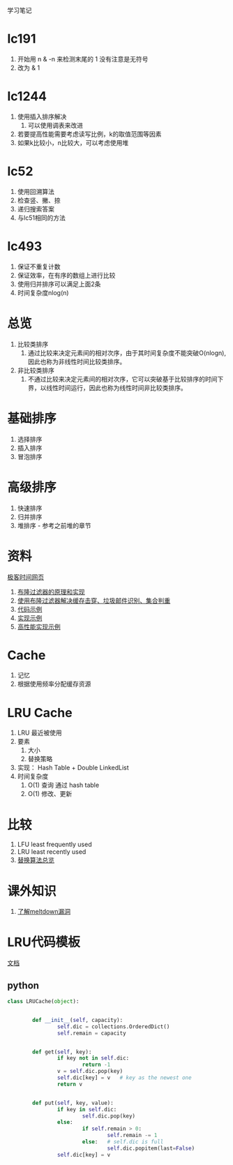 学习笔记

# lc191
1. 开始用 n & -n 来检测末尾的 1 没有注意是无符号
2. 改为 & 1

# lc1244
1. 使用插入排序解决
    1. 可以使用调表来改进
2. 若要提高性能需要考虑读写比例，k的取值范围等因素
3. 如果k比较小，n比较大，可以考虑使用堆

# lc52
1. 使用回溯算法
2. 检查竖、撇、捺
3. 递归搜索答案
4. 与lc51相同的方法

# lc493
1. 保证不重复计数
2. 保证效率，在有序的数组上进行比较
3. 使用归并排序可以满足上面2条
4. 时间复杂度nlog(n)

# 总览
1. 比较类排序
    1. 通过比较来决定元素间的相对次序，由于其时间复杂度不能突破O(nlogn),因此也称为非线性时间比较类排序。
2. 非比较类排序
    1. 不通过比较来决定元素间的相对次序，它可以突破基于比较排序的时间下界，以线性时间运行，因此也称为线性时间非比较类排序。

# 基础排序
1. 选择排序
2. 插入排序
3. 冒泡排序

# 高级排序
1. 快速排序
2. 归并排序
3. 堆排序 - 参考之前堆的章节

# 资料
[极客时间网页](https://u.geekbang.org/lesson/13?article=243698)
1. [布隆过滤器的原理和实现](https://www.cnblogs.com/cpselvis/p/6265825.html)
2. [使用布隆过滤器解决缓存击穿、垃圾邮件识别、集合判重](https://blog.csdn.net/tianyaleixiaowu/article/details/74721877)
3. [代码示例](https://shimo.im/docs/xKwrcwrDxRv3QpKG/)
4. [实现示例](https://www.geeksforgeeks.org/bloom-filters-introduction-and-python-implementation/)
5. [高性能实现示例](https://github.com/jhgg/pybloof)

# Cache
1. 记忆
2. 根据使用频率分配缓存资源

# LRU Cache
1. LRU 最近被使用
2. 要素
    1. 大小
    2. 替换策略
2. 实现： Hash Table + Double LinkedList
3. 时间复杂度
    1. O(1) 查询 通过 hash table
    2. O(1) 修改、更新

# 比较
1. LFU least frequently used
2. LRU least recently used
3. [替换算法总览](https://en.wikipedia.org/wiki/Cache_replacement_policies)

# 课外知识
1. [了解meltdown漏洞](https://www.sqlpassion.at/archive/2018/01/06/understanding-the-meltdown-exploit-in-my-own-simple-words/)

# LRU代码模板
[文档](https://shimo.im/docs/tTxRkGwJpXG6WkGY)
## python
```python
class LRUCache(object): 


        def __init__(self, capacity): 
                self.dic = collections.OrderedDict() 
                self.remain = capacity


        def get(self, key): 
                if key not in self.dic: 
                        return -1 
                v = self.dic.pop(key) 
                self.dic[key] = v   # key as the newest one 
                return v 


        def put(self, key, value): 
                if key in self.dic: 
                        self.dic.pop(key) 
                else: 
                        if self.remain > 0: 
                                self.remain -= 1 
                        else:   # self.dic is full
                                self.dic.popitem(last=False) 
                self.dic[key] = v
```